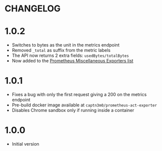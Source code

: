 # CHANGELOG

# 1.0.2

-   Switches to bytes as the unit in the metrics endpoint
-   Removed `_total` as suffix from the metric labels
-   The API now returns 2 extra fields: `usedBytes/totalBytes`
-   Now added to the [Prometheus Miscellaneous Exporters list](https://prometheus.io/docs/instrumenting/exporters/#miscellaneous)

# 1.0.1

-   Fixes a bug with only the first request giving a 200 on the metrics endpoint
-   Pre-build docker image available at `captn3m0/prometheus-act-exporter`
-   Disables Chrome sandbox only if running inside a container

# 1.0.0

-   Initial version
